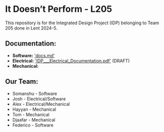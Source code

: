 #  It Doesn’t Perform - L205
This repository is for the Integrated Design Project (IDP) belonging to Team 205 done in Lent 2024-5. 

## Documentation:
- **Software:** ['docs.md'](docs.md)
- **Electrical:** ['IDP___Electrical_Documentation.pdf'](IDP___Electrical_Documentation.pdf) (DRAFT)
- **Mechanical:**

## Our Team:
- Somanshu - Software
- Josh - Electrical/Software
- Alex - Electrical/Mechanical
- Hayyan - Mechanical
- Tom - Mechanical
- Djaafar - Mechanical
- Federico - Software

